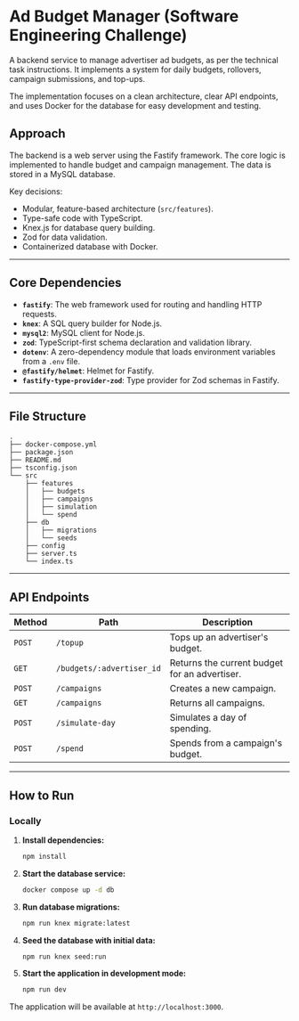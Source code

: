 # Ad Budget Manager (Software Engineering Challenge)

A backend service to manage advertiser ad budgets, as per the technical task instructions. It implements a system for daily budgets, rollovers, campaign submissions, and top-ups.

The implementation focuses on a clean architecture, clear API endpoints, and uses Docker for the database for easy development and testing.

## Approach

The backend is a web server using the Fastify framework. The core logic is implemented to handle budget and campaign management. The data is stored in a MySQL database.

Key decisions:
- Modular, feature-based architecture (`src/features`).
- Type-safe code with TypeScript.
- Knex.js for database query building.
- Zod for data validation.
- Containerized database with Docker.

---

## Core Dependencies

- **`fastify`**: The web framework used for routing and handling HTTP requests.
- **`knex`**: A SQL query builder for Node.js.
- **`mysql2`**: MySQL client for Node.js.
- **`zod`**: TypeScript-first schema declaration and validation library.
- **`dotenv`**: A zero-dependency module that loads environment variables from a `.env` file.
- **`@fastify/helmet`**: Helmet for Fastify.
- **`fastify-type-provider-zod`**: Type provider for Zod schemas in Fastify.

---

## File Structure

```
.
├── docker-compose.yml
├── package.json
├── README.md
├── tsconfig.json
└── src
    ├── features
    │   ├── budgets
    │   ├── campaigns
    │   ├── simulation
    │   └── spend
    ├── db
    │   ├── migrations
    │   └── seeds
    ├── config
    ├── server.ts
    └── index.ts
```

---

## API Endpoints

| Method | Path                      | Description                                  |
|--------|---------------------------|----------------------------------------------|
| `POST` | `/topup`                  | Tops up an advertiser's budget.              |
| `GET`  | `/budgets/:advertiser_id` | Returns the current budget for an advertiser.|
| `POST` | `/campaigns`              | Creates a new campaign.                      |
| `GET`  | `/campaigns`              | Returns all campaigns.                       |
| `POST` | `/simulate-day`           | Simulates a day of spending.                 |
| `POST` | `/spend`                  | Spends from a campaign's budget.             |

---

## How to Run

### Locally

1.  **Install dependencies:**
    ```bash
    npm install
    ```

2.  **Start the database service:**
    ```bash
    docker compose up -d db
    ```

3.  **Run database migrations:**
    ```bash
    npm run knex migrate:latest
    ```

4.  **Seed the database with initial data:**
    ```bash
    npm run knex seed:run
    ```

5.  **Start the application in development mode:**
    ```bash
    npm run dev
    ```

The application will be available at `http://localhost:3000`.

